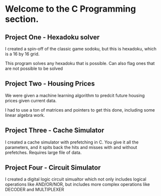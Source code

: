 # Welcome to the C Programming section.

## Project One - Hexadoku solver
I created a spin-off of the classic game sodoku, but this is hexadoku, which is a 16 by 16 grid. 

This program solves any hexadoku that is possible. Can also flag ones that are not possible to be solved

## Project Two - Housing Prices
We were given a machine learning algorithm to predcit future housing prices given current data.

I had to use a ton of matrices and pointers to get this done, including some linear algebra work.

## Project Three - Cache Simulator
I created a cache simulator with prefetching in C. You give it all the parameters, and it spits back the hits and misses with and without prefetches. Requires large file of data.  

## Project Four - Circuit Simulator
I created a digital logic circuit simualtor which not only includes logical operations like AND/OR/NOR, but includes more complex operations like DECODER and MULTIPLEXER
